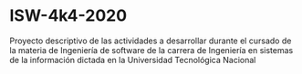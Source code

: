 # ISW-4k4-2020
Proyecto descriptivo de las actividades a desarrollar durante el cursado de la materia de Ingeniería de software de la carrera de  Ingeniería en sistemas de la información dictada en la Universidad Tecnológica Nacional
